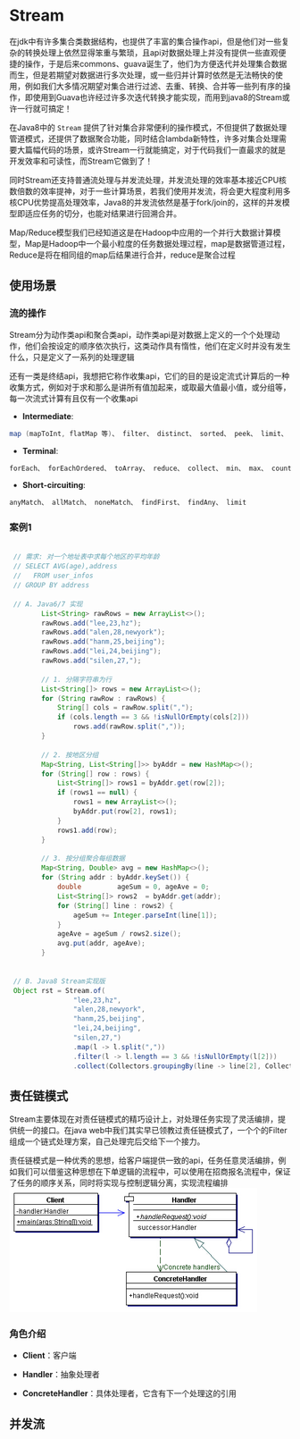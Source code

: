 


# Stream
在jdk中有许多集合类数据结构，也提供了丰富的集合操作api，但是他们对一些复杂的转换处理上依然显得笨重与繁琐，且api对数据处理上并没有提供一些直观便捷的操作，于是后来commons、guava诞生了，他们为方便迭代并处理集合数据而生，但是若期望对数据进行多次处理，或一些归并计算时依然是无法畅快的使用，例如我们大多情况期望对集合进行过滤、去重、转换、合并等一些列有序的操作，即使用到Guava也许经过许多次迭代转换才能实现，而用到java8的Stream或许一行就可搞定！

在Java8中的 `Stream` 提供了针对集合非常便利的操作模式，不但提供了数据处理管道模式，还提供了数据聚合功能，同时结合lambda新特性，许多对集合处理需要大篇幅代码的场景，或许Stream一行就能搞定，对于代码我们一直最求的就是开发效率和可读性，而Stream它做到了！

同时Stream还支持普通流处理与并发流处理，并发流处理的效率基本接近CPU核数倍数的效率提神，对于一些计算场景，若我们使用并发流，将会更大程度利用多核CPU优势提高处理效率，Java8的并发流依然是基于fork/join的，这样的并发模型即适应任务的切分，也能对结果进行回溯合并。

Map/Reduce模型我们已经知道这是在Hadoop中应用的一个并行大数据计算模型，Map是Hadoop中一个最小粒度的任务数据处理过程，map是数据管道过程，Reduce是将在相同组的map后结果进行合并，reduce是聚合过程

## 使用场景

### 流的操作
Stream分为动作类api和聚合类api，动作类api是对数据上定义的一个个处理动作，他们会按设定的顺序依次执行，这类动作具有惰性，他们在定义时并没有发生什么，只是定义了一系列的处理逻辑

还有一类是终结api，我想把它称作收集api，它们的目的是设定流式计算后的一种收集方式，例如对于求和那么是讲所有值加起来，或取最大值最小值，或分组等，每一次流式计算有且仅有一个收集api

+ **Intermediate**:
```java
map (mapToInt, flatMap 等)、 filter、 distinct、 sorted、 peek、 limit、 skip、 parallel、 sequential、 unordered
```

+ **Terminal**:
```java
forEach、 forEachOrdered、 toArray、 reduce、 collect、 min、 max、 count、 anyMatch、 allMatch、 noneMatch、 findFirst、 findAny、 iterator
```

+ **Short-circuiting**:
```java
anyMatch、 allMatch、 noneMatch、 findFirst、 findAny、 limit
```

### 案例1
```java

 // 需求: 对一个地址表中求每个地区的平均年龄
 // SELECT AVG(age),address
 //   FROM user_infos
 // GROUP BY address

 // A. Java6/7 实现
        List<String> rawRows = new ArrayList<>();
		rawRows.add("lee,23,hz");
		rawRows.add("alen,28,newyork");
		rawRows.add("hanm,25,beijing");
		rawRows.add("lei,24,beijing");
		rawRows.add("silen,27,");

		// 1. 分隔字符串为行
		List<String[]> rows = new ArrayList<>();
		for (String rawRow : rawRows) {
			String[] cols = rawRow.split(",");
			if (cols.length == 3 && !isNullOrEmpty(cols[2]))
				rows.add(rawRow.split(","));
		}

		// 2. 按地区分组
		Map<String, List<String[]>> byAddr = new HashMap<>();
		for (String[] row : rows) {
			List<String[]> rows1 = byAddr.get(row[2]);
			if (rows1 == null) {
				rows1 = new ArrayList<>();
				byAddr.put(row[2], rows1);
			}
			rows1.add(row);
		}

		// 3. 按分组聚合每组数据
		Map<String, Double> avg = new HashMap<>();
		for (String addr : byAddr.keySet()) {
			double         ageSum = 0, ageAve = 0;
			List<String[]> rows2  = byAddr.get(addr);
			for (String[] line : rows2) {
				ageSum += Integer.parseInt(line[1]);
			}
			ageAve = ageSum / rows2.size();
			avg.put(addr, ageAve);
		}


 // B. Java8 Stream实现版
 Object rst = Stream.of(
				"lee,23,hz",
				"alen,28,newyork",
				"hanm,25,beijing",
				"lei,24,beijing",
				"silen,27,")
				.map(l -> l.split(","))
				.filter(l -> l.length == 3 && !isNullOrEmpty(l[2]))
				.collect(Collectors.groupingBy(line -> line[2], Collectors.averagingInt(o -> Integer.parseInt(o[1]))));

```


## 责任链模式
Stream主要体现在对责任链模式的精巧设计上，对处理任务实现了灵活编排，提供统一的接口。在java web中我们其实早已领教过责任链模式了，一个个的Filter组成一个链式处理方案，自己处理完后交给下一个接力。

责任链模式是一种优秀的思想，给客户端提供一致的api，任务任意灵活编排，例如我们可以借鉴这种思想在下单逻辑的流程中，可以使用在招商报名流程中，保证了任务的顺序关系，同时将实现与控制逻辑分离，实现流程编排
![](责任链模式.png)


### 角色介绍

+ **Client**：客户端

+ **Handler**：抽象处理者

+ **ConcreteHandler**：具体处理者，它含有下一个处理这的引用


## 并发流



